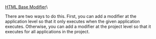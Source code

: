 [HTML Base Modifier](./html-base.md)\

There are two ways to do this. First, you can add a modifier at the application level so that it only executes when the given application executes. Otherwise, you can add a modifier at the project level so that it executes for all applications in the project.
